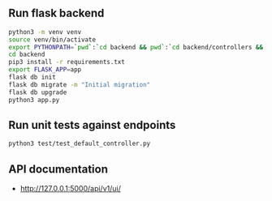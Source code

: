 ## Run flask backend
```bash
python3 -m venv venv
source venv/bin/activate
export PYTHONPATH=`pwd`:`cd backend && pwd`:`cd backend/controllers && pwd`
cd backend
pip3 install -r requirements.txt
export FLASK_APP=app
flask db init 
flask db migrate -m "Initial migration"
flask db upgrade
python3 app.py
```

## Run unit tests against endpoints 
```bash
python3 test/test_default_controller.py
```

## API documentation
- http://127.0.0.1:5000/api/v1/ui/